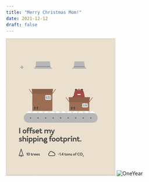 ```yaml
---
title: "Merry Christmas Mom!"
date: 2021-12-12
draft: false
---
```

![RoadTrip](/offsets/Shipping_Sharon.gif)
![OneYear](/offsets/OneYear_Sharon.gif)
